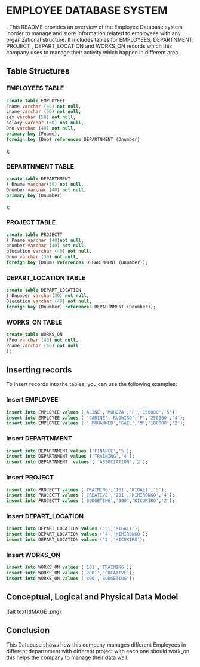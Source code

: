 # EMPLOYEE DATABASE SYSTEM
.
This README provides an overview of the Employee Database system inorder to manage and store information related to employees with any organizational  structure. It includes tables for EMPLOYEES, DEPARTNMENT,  PROJECT , DEPART_LOCATION and WORKS_ON records which this company uses to manage their activity which happen in different area.

## Table Structures

### EMPLOYEES TABLE
```sql
create table EMPLOYEE(
Fname varchar (40) not null,
Lname varchar (50) not null,
sex varchar (50) not null,
salary varchar (50) not null,
Dno varchar (40) not null,
primary key (Fname),
foreign key (Dno) references DEPARTNMENT (Dnumber)
```
);

### DEPARTNMENT TABLE
```sql
create table DEPARTNMENT
( Dname varchar(30) not null,
Dnumber varchar (40) not null,
primary key (Dnumber)
```
);
### PROJECT TABLE
```sql
create table PROJECTT
( Pname varchar (40)not null,
pnumber varchar (40) not null,
plocation varchar (40) not null,
Dnum varchar (30) not null,
foreign key (Dnum) references DEPARTNMENT (Dnumber));
```

### DEPART_LOCATION TABLE
```sql
create table DEPART_LOCATION
( Dnumber varchar(30) not null,
Dlocation varchar (40) not null,
foreign key (Dnumber) references DEPARTNMENT (Dnumber));
```

### WORKS_ON TABLE
```sql
create table WORKS_ON
(Pno varchar (40) not null,
Pname varchar (40) not null
);
```
## Inserting records

To insert records into the tables, you can use the following examples:

### Insert EMPLOYEE  
```sql
insert into EMPLOYEE values ('ALINE','MUHOZA','F','150000','5');
insert into EMPLOYEE values ( 'CARINE','RUGWIRO','F','250000','4');
insert into EMPLOYEE values ( ' MOHAMMED','GAEL','M','100000','2');
```

### Insert DEPARTNMENT
```sql
insert into DEPARTNMENT values ('FINANCE','5');
insert into DEPARTNMENT values ('TRAINING','4');
insert into DEPARTNMENT  values ( 'ASSOCIATION','2');
```

### Insert PROJECT
```sql
insert into PROJECTT values ('TRAINING','101','KIGALI','5');
insert into PROJECTT values ('CREATIVE','201','KIMIRONKO','4');
insert into PROJECTT values ('BUDGETING','300','KICUKIRO','2');
```

### Insert DEPART_LOCATION
```sql
insert into DEPART_LOCATION values ('5','KIGALI');
insert into DEPART_LOCATION values ('4','KIMIRONKO');
insert into DEPART_LOCATION values ('2','KICUKIRO');
```
### Insert WORKS_ON
```sql
insert into WORKS_ON values ('101','TRAINING');
insert into WORKS_ON values ('2001','CREATIVE');
insert into WORKS_ON values ('300','BUDGETING');
```
## Conceptual, Logical and Physical Data Model

![alt text](IMAGE .png)




## Conclusion
This Database shows how this company manages different Employees in different departnment with different project with each one should work_on this helps the company to manage their data well.


